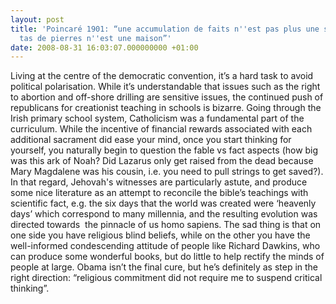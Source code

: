 ```yaml
---
layout: post
title: 'Poincaré 1901: “une accumulation de faits n''est pas plus une science qu''un
  tas de pierres n''est une maison”'
date: 2008-08-31 16:03:07.000000000 +01:00
---
```

<div>
<div>
<p>Living at the centre of the democratic convention, it’s a hard task to avoid political polarisation. While it’s understandable that issues such as the right to abortion and off-shore drilling are sensitive issues, the continued push of republicans for creationist teaching in schools is bizarre. Going through the Irish primary school system, Catholicism was a fundamental part of the curriculum. While the incentive of financial rewards associated with each additional sacrament did ease your mind, once you start thinking for yourself, you naturally begin to question the fable vs fact aspects (how big was this ark of Noah? Did Lazarus only get raised from the dead because Mary Magdalene was his cousin, i.e. you need to pull strings to get saved?). In that regard, Jehovah's witnesses are particularly astute, and produce some nice literature as an attempt to reconcile the bible’s teachings with scientific fact, e.g. the six days that the world was created were ‘heavenly days’ which correspond to many millennia, and the resulting evolution was directed towards  the pinnacle of us homo sapiens. The sad thing is that on one side you have religious blind beliefs, while on the other you have the well-informed condescending attitude of people like Richard Dawkins, who can produce some wonderful books, but do little to help rectify the minds of people at large. Obama isn’t the final cure, but he’s definitely as step in the right direction: “religious commitment did not require me to suspend critical thinking”.</p>
</div>
</div>
